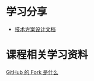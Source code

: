 # 学习分享

+ [技术方案设计文档](01-技术方案设计文档.md)



# 课程相关学习资料

[GitHub 的 Fork 是什么](https://www.zhihu.com/question/20431718)

